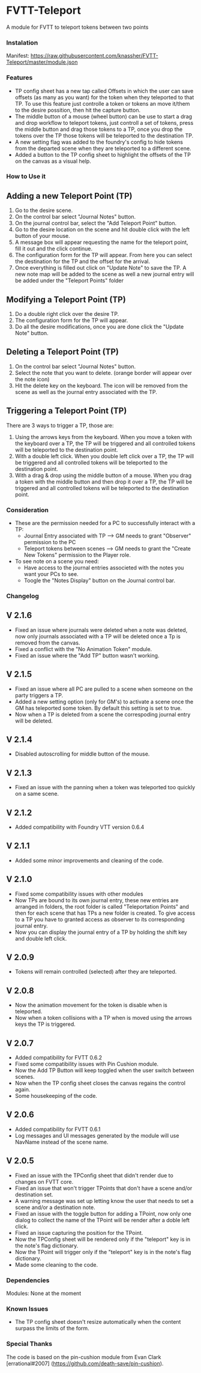 # FVTT-Teleport
A module for FVTT to teleport tokens between two points

### Instalation
Manifest: https://raw.githubusercontent.com/knassher/FVTT-Teleport/master/module.json

### Features
* TP config sheet has a new tap called Offsets in which the user can save offsets (as many as you want) for the token when they teleported to that TP. To use this feature just controlle a token or tokens an move it/them to the desire possition, then hit the capture button.
* The middle button of a mouse (wheel button) can be use to start a drag and drop workflow to teleport tokens, just controll a set of tokens, press the middle button and drag those tokens to a TP, once you drop the tokens over the TP those tokens will be teleported to the destination TP.
* A new setting flag was added to the foundry's config to hide tokens from the departed scene when they are teleported to a different scene.
* Added a button to the TP config sheet to highlight the offsets of the TP on the canvas as a visual help.

### How to Use it
## Adding a new Teleport Point (TP)
1. Go to the desire scene.
2. On the control bar select "Journal Notes" button. 
3. On the journal control bar, select the "Add Teleport Point" button.
4. Go to the desire location on the scene and hit double click with the left button of your mouse.
5. A message box will appear requesting the name for the teleport point, fill it out and the click continue.
6. The configuration form for the TP will appear. From here you can select the destination for the TP and the offset for the arrival.
7. Once everything is filled out click on "Update Note" to save the TP. A new note map will be added to the scene as well a new journal entry will be added under the "Teleport      Points" folder

## Modifying a Teleport Point (TP)
1. Do a double right click over the desire TP.
2. The configuration form for the TP will appear.
3. Do all the desire modifications, once you are done click the "Update Note" button.

## Deleting a Teleport Point (TP)
1. On the control bar select "Journal Notes" button.
2. Select the note that you want to delete. (orange border will appear over the note icon)
3. Hit the delete key on the keyboard. The icon will be removed from the scene as well as the journal entry associated with the TP.

## Triggering a Teleport Point (TP)
There are 3 ways to trigger a TP, those are:
1. Using the arrows keys from the keyboard. When you move a token with the keyboard over a TP, the TP will be triggered and all controlled tokens will be teleported to the          destination point.
2. With a double left click. When you double left click over a TP, the TP will be triggered and all controlled tokens will be teleported to the destination point.
3. With a drag & drop using the middle button of a mouse. When you drag a token with the middle button and then drop it over a TP, the TP will be triggered and all controlled      tokens will be teleported to the destination point.

### Consideration
* These are the permission needed for a PC to successfully interact with a TP:
  - Journal Entry associated with TP --> GM needs to grant "Observer" permission to the PC
  - Teleport tokens between scenes --> GM needs to grant the "Create New Tokens" permission to the Player role.
* To see note on a scene you need:
  - Have access to the journal entries associeted with the notes you want your PCs to see.
  - Toogle the "Notes Display" button on the Journal control bar.
  
### Changelog
## V 2.1.6
* Fixed an issue where journals were deleted when a note was deleted, now only journals associated with a TP will be deleted once a Tp is removed from the canvas.
* Fixed a conflict with the "No Animation Token" module.
* Fixed an issue where the "Add TP" button wasn't working.

## V 2.1.5
* Fixed an issue where all PC are pulled to a scene when someone on the party triggers a TP.
* Added a new setting option (only for GM's) to activate a scene once the GM has teleported some token. By default this setting is set to true.
* Now when a TP is deleted from a scene the correspoding journal entry will be deleted.

## V 2.1.4
* Disabled autoscrolling for middle button of the mouse.

## V 2.1.3
* Fixed an issue with the panning when a token was teleported too quickly on a same scene.

## V 2.1.2
* Added compatibility with Foundry VTT version 0.6.4

## V 2.1.1
* Added some minor improvements and cleaning of the code.

## V 2.1.0
* Fixed some compatibility issues with other modules
* Now TPs are bound to its own journal entry, these new entries are arranged in folders, the root folder is called "Teleportation Points" and then for each scene that has TPs a new folder is created. To give access to a TP you have to granted access as observer to its corresponding journal entry.
* Now you can display the journal entry of a TP by holding the shift key and double left click.

## V 2.0.9
* Tokens will remain controlled (selected) after they are teleported.

## V 2.0.8
* Now the animation movement for the token is disable when is teleported.
* Now when a token collisions with a TP when is moved using the arrows keys the TP is triggered.

## V 2.0.7
* Added compatibility for FVTT 0.6.2
* Fixed some compatibility issues with Pin Cushion module.
* Now the Add TP Button will keep toggled when the user switch between scenes.
* Now when the TP config sheet closes the canvas regains the control again.
* Some housekeeping of the code.

## V 2.0.6
* Added compatibility for FVTT 0.6.1
* Log messages and UI messages generated by the module will use NavName instead of the scene name.

## V 2.0.5
* Fixed an issue with the TPConfig sheet that didn't render due to changes on FVTT core.
* Fixed an issue that won't trigger TPoints that don't have a scene and/or destination set. 
* A warning message was set up letting know the user that needs to set a scene and/or a destination note.
* Fixed an issue with the toggle button for adding a TPoint, now only one dialog to collect the name of the TPoint will be render after a doble left click.
* Fixed an issue capturing the position for the TPoint.
* Now the TPConfig sheet will be rendered only if the "teleport" key is in the note's flag dictionary.
* Now the TPoint will trigger only if the "teleport" key is in the note's flag dictionary.
* Made some cleaning to the code.

### Dependencies
Modules:
None at the moment

### Known Issues
* The TP config sheet doesn't resize automatically when the content surpass the limits of the form.
  
### Special Thanks
The code is based on the pin-cushion module from Evan Clark [errational#2007] (https://github.com/death-save/pin-cushion).
